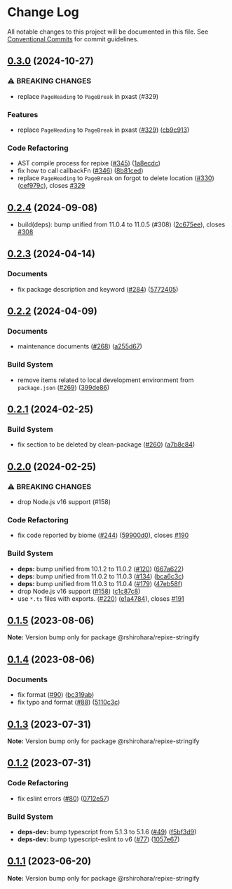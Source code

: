 # Change Log

All notable changes to this project will be documented in this file.
See [Conventional Commits](https://conventionalcommits.org) for commit guidelines.

## [0.3.0](https://github.com/RShirohara/unified-webnovel/compare/@rshirohara/repixe-stringify@0.2.4...@rshirohara/repixe-stringify@0.3.0) (2024-10-27)

### ⚠ BREAKING CHANGES

* replace `PageHeading` to `PageBreak` in pxast (#329)

### Features

* replace `PageHeading` to `PageBreak` in pxast ([#329](https://github.com/RShirohara/unified-webnovel/issues/329)) ([cb9c913](https://github.com/RShirohara/unified-webnovel/commit/cb9c91302a24d994cc136017842303d5fdd4819c))

### Code Refactoring

* AST compile process for repixe ([#345](https://github.com/RShirohara/unified-webnovel/issues/345)) ([1a8ecdc](https://github.com/RShirohara/unified-webnovel/commit/1a8ecdc0242950f800ee7a4824393f4dae23daa1))
* fix how to call callbackFn ([#346](https://github.com/RShirohara/unified-webnovel/issues/346)) ([8b81ced](https://github.com/RShirohara/unified-webnovel/commit/8b81cede3a26ea687b759dfb81c1527ab3d635e9))
* replace `PageHeading` to `PageBreak` on forgot to delete location ([#330](https://github.com/RShirohara/unified-webnovel/issues/330)) ([cef979c](https://github.com/RShirohara/unified-webnovel/commit/cef979c6e8ab141bd179c99fa537c3fa09c95dac)), closes [#329](https://github.com/RShirohara/unified-webnovel/issues/329)

## [0.2.4](https://github.com/RShirohara/unified-webnovel/compare/@rshirohara/repixe-stringify@0.2.3...@rshirohara/repixe-stringify@0.2.4) (2024-09-08)

* build(deps): bump unified from 11.0.4 to 11.0.5 (#308) ([2c675ee](https://github.com/RShirohara/unified-webnovel/commit/2c675ee)), closes [#308](https://github.com/RShirohara/unified-webnovel/issues/308)

## [0.2.3](https://github.com/RShirohara/unified-webnovel/compare/@rshirohara/repixe-stringify@0.2.2...@rshirohara/repixe-stringify@0.2.3) (2024-04-14)

### Documents

* fix package description and keyword ([#284](https://github.com/RShirohara/unified-webnovel/issues/284)) ([5772405](https://github.com/RShirohara/unified-webnovel/commit/5772405051d050e8e7a6f9fbf2e03c6b88304e54))

## [0.2.2](https://github.com/RShirohara/unified-webnovel/compare/@rshirohara/repixe-stringify@0.2.1...@rshirohara/repixe-stringify@0.2.2) (2024-04-09)

### Documents

* maintenance documents ([#268](https://github.com/RShirohara/unified-webnovel/issues/268)) ([a255d67](https://github.com/RShirohara/unified-webnovel/commit/a255d67a6bf5e94af9d5daf0d62c074bc0d6a5e3))

### Build System

* remove items related to local development environment from `package.json` ([#269](https://github.com/RShirohara/unified-webnovel/issues/269)) ([399de86](https://github.com/RShirohara/unified-webnovel/commit/399de869f96a624d023e574e94a83754261b03a2))

## [0.2.1](https://github.com/RShirohara/unified-webnovel/compare/@rshirohara/repixe-stringify@0.2.0...@rshirohara/repixe-stringify@0.2.1) (2024-02-25)

### Build System

* fix section to be deleted by clean-package ([#260](https://github.com/RShirohara/unified-webnovel/issues/260)) ([a7b8c84](https://github.com/RShirohara/unified-webnovel/commit/a7b8c840872ac99be29995da743100d7be68281a))

## [0.2.0](https://github.com/RShirohara/unified-webnovel/compare/@rshirohara/repixe-stringify@0.1.5...@rshirohara/repixe-stringify@0.2.0) (2024-02-25)

### ⚠ BREAKING CHANGES

* drop Node.js v16 support (#158)

### Code Refactoring

* fix code reported by biome ([#244](https://github.com/RShirohara/unified-webnovel/issues/244)) ([59900d0](https://github.com/RShirohara/unified-webnovel/commit/59900d08e01e4d6ce25cdb5da2e5ab85b18e8129)), closes [#190](https://github.com/RShirohara/unified-webnovel/issues/190)

### Build System

* **deps:** bump unified from 10.1.2 to 11.0.2 ([#120](https://github.com/RShirohara/unified-webnovel/issues/120)) ([667a622](https://github.com/RShirohara/unified-webnovel/commit/667a622f090052bc3ba6242a35b353b2cb80bca9))
* **deps:** bump unified from 11.0.2 to 11.0.3 ([#134](https://github.com/RShirohara/unified-webnovel/issues/134)) ([bca6c3c](https://github.com/RShirohara/unified-webnovel/commit/bca6c3c31fe473160d726a6e9f0c74fcc6526cc7))
* **deps:** bump unified from 11.0.3 to 11.0.4 ([#179](https://github.com/RShirohara/unified-webnovel/issues/179)) ([47eb58f](https://github.com/RShirohara/unified-webnovel/commit/47eb58f337a54ba6a91e684ce7efbef173dd2e88))
* drop Node.js v16 support ([#158](https://github.com/RShirohara/unified-webnovel/issues/158)) ([c1c87c8](https://github.com/RShirohara/unified-webnovel/commit/c1c87c89416c1a212e13d1b8efb494819e65a8f0))
* use `*.ts` files with exports. ([#220](https://github.com/RShirohara/unified-webnovel/issues/220)) ([e1a4784](https://github.com/RShirohara/unified-webnovel/commit/e1a478402b68331636da1fc9c46cb9274004ba87)), closes [#191](https://github.com/RShirohara/unified-webnovel/issues/191)

## [0.1.5](https://github.com/RShirohara/unified-webnovel/compare/@rshirohara/repixe-stringify@0.1.4...@rshirohara/repixe-stringify@0.1.5) (2023-08-06)

**Note:** Version bump only for package @rshirohara/repixe-stringify

## [0.1.4](https://github.com/RShirohara/unified-webnovel/compare/@rshirohara/repixe-stringify@0.1.3...@rshirohara/repixe-stringify@0.1.4) (2023-08-06)

### Documents

* fix format ([#90](https://github.com/RShirohara/unified-webnovel/issues/90)) ([bc319ab](https://github.com/RShirohara/unified-webnovel/commit/bc319ab1cee362593f36fb2b823aa73d169c23c5))
* fix typo and format ([#88](https://github.com/RShirohara/unified-webnovel/issues/88)) ([5110c3c](https://github.com/RShirohara/unified-webnovel/commit/5110c3cc0c175a3efccfe5b857f7ef3016fa802c))

## [0.1.3](https://github.com/RShirohara/unified-webnovel/compare/@rshirohara/repixe-stringify@0.1.2...@rshirohara/repixe-stringify@0.1.3) (2023-07-31)

**Note:** Version bump only for package @rshirohara/repixe-stringify

## [0.1.2](https://github.com/RShirohara/unified-webnovel/compare/@rshirohara/repixe-stringify@0.1.1...@rshirohara/repixe-stringify@0.1.2) (2023-07-31)

### Code Refactoring

* fix eslint errors ([#80](https://github.com/RShirohara/unified-webnovel/issues/80)) ([0712e57](https://github.com/RShirohara/unified-webnovel/commit/0712e5783d97f5ff044b22e575a85632feae3ffd))

### Build System

* **deps-dev:** bump typescript from 5.1.3 to 5.1.6 ([#49](https://github.com/RShirohara/unified-webnovel/issues/49)) ([f5bf3d9](https://github.com/RShirohara/unified-webnovel/commit/f5bf3d9ad316501e09d48b4df19f4da778c00567))
* **deps-dev:** bump typescript-eslint to v6 ([#77](https://github.com/RShirohara/unified-webnovel/issues/77)) ([1057e67](https://github.com/RShirohara/unified-webnovel/commit/1057e67b7430bf0fdf3bf75d7ea9615e48826ca4))

## [0.1.1](https://github.com/RShirohara/unified-webnovel/compare/@rshirohara/repixe-stringify@0.1.0...@rshirohara/repixe-stringify@0.1.1) (2023-06-20)

**Note:** Version bump only for package @rshirohara/repixe-stringify
